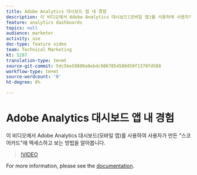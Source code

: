 ```yaml
---
title: Adobe Analytics 대시보드 앱 내 경험
description: 이 비디오에서 Adobe Analytics 대시보드(모바일 앱)를 사용하여 사용자가 만든 "스코어카드"에 액세스하고 보는 방법을 알아봅니다.
feature: analytics dashboards
topics: null
audience: marketer
activity: use
doc-type: feature video
team: Technical Marketing
kt: 5287
translation-type: tm+mt
source-git-commit: 5dc5be58800a8ebdc9867854580450f1378fd588
workflow-type: tm+mt
source-wordcount: '0'
ht-degree: 0%

---
```



# Adobe Analytics 대시보드 앱 내 경험

이 비디오에서 Adobe Analytics 대시보드(모바일 앱)를 사용하여 사용자가 만든 &quot;스코어카드&quot;에 액세스하고 보는 방법을 알아봅니다.

>[!VIDEO](https://video.tv.adobe.com/v/34545/?quality=12)

For more information, please see the [documentation](https://docs.adobe.com/help/ko-KR/analytics/analyze/mobapp/home.html).
